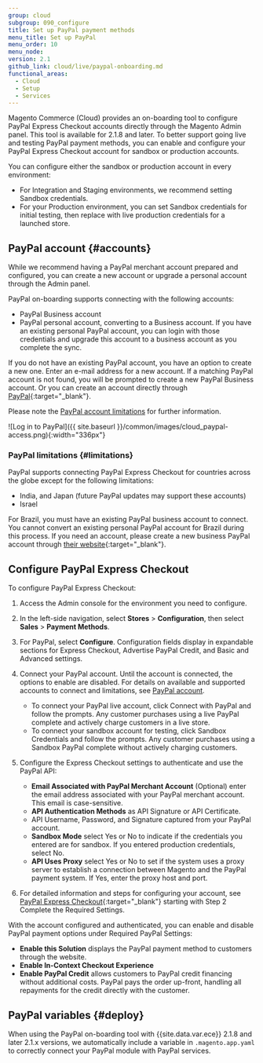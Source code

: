 ```yaml
---
group: cloud
subgroup: 090_configure
title: Set up PayPal payment methods
menu_title: Set up PayPal
menu_order: 10
menu_node:
version: 2.1
github_link: cloud/live/paypal-onboarding.md
functional_areas:
  - Cloud
  - Setup
  - Services
---
```


Magento Commerce (Cloud) provides an on-boarding tool to configure PayPal Express Checkout accounts directly through the Magento Admin panel. This tool is available for 2.1.8 and later. To better support going live and testing PayPal payment methods, you can enable and configure your PayPal Express Checkout account for sandbox or production accounts.

You can configure either the sandbox or production account in every environment:

* For Integration and Staging environments, we recommend setting Sandbox credentials.
* For your Production environment, you can set Sandbox credentials for initial testing, then replace with live production credentials for a launched store.

## PayPal account {#accounts}

While we recommend having a PayPal merchant account prepared and configured, you can create a new account or upgrade a personal account through the Admin panel.

PayPal on-boarding supports connecting with the following accounts:

* PayPal Business account
* PayPal personal account, converting to a Business account. If you have an existing personal PayPal account, you can login with those credentials and upgrade this account to a business account as you complete the sync.

If you do not have an existing PayPal account, you have an option to create a new one. Enter an e-mail address for a new account. If a matching PayPal account is not found, you will be prompted to create a new PayPal Business account. Or you can create an account directly through [PayPal](https://www.paypal.com/us/webapps/mpp/account-selection){:target="_blank"}.

Please note the [PayPal account limitations](#limitations) for further information.

![Log in to PayPal]({{ site.baseurl }}/common/images/cloud_paypal-access.png){:width="336px"}

### PayPal limitations {#limitations}

PayPal supports connecting PayPal Express Checkout for countries across the globe except for the following limitations:

* India, and Japan (future PayPal updates may support these accounts)
* Israel

For Brazil, you must have an existing PayPal business account to connect. You cannot convert an existing personal PayPal account for Brazil during this process. If you need an account, please create a new business PayPal account through [their website](https://www.paypal.com/us/webapps/mpp/account-selection){:target="_blank"}.

## Configure PayPal Express Checkout

To configure PayPal Express Checkout:

1. Access the Admin console for the environment you need to configure.
2. In the left-side navigation, select __Stores__ > __Configuration__, then select __Sales__ > __Payment Methods__.
3. For PayPal, select __Configure__. Configuration fields display in expandable sections for Express Checkout, Advertise PayPal Credit, and Basic and Advanced settings.
4. Connect your PayPal account. Until the account is connected, the options to enable are disabled. For details on available and supported accounts to connect and limitations, see [PayPal account](#accounts).

    * To connect your PayPal live account, click Connect with PayPal and follow the prompts. Any customer purchases using a live PayPal complete and actively charge customers in a live store.
    * To connect your sandbox account for testing, click Sandbox Credentials and follow the prompts. Any customer purchases using a Sandbox PayPal complete without actively charging customers.

5. Configure the Express Checkout settings to authenticate and use the PayPal API:

    * __Email Associated with PayPal Merchant Account__ (Optional) enter the email address associated with your PayPal merchant account. This email is case-sensitive.
    * __API Authentication Methods__ as API Signature or API Certificate.
    * API Username, Password, and Signature captured from your PayPal account.
    * __Sandbox Mode__ select Yes or No to indicate if the credentials you entered are for sandbox. If you entered production credentials, select No.
    * __API Uses Proxy__ select Yes or No to set if the system uses a proxy server to establish a connection between Magento and the PayPal payment system. If Yes, enter the proxy host and port.
6. For detailed information and steps for configuring your account, see [PayPal Express Checkout](http://docs.magento.com/m2/ce/user_guide/payment/paypal-express-checkout.html){:target="_blank"} starting with Step 2 Complete the Required Settings.


With the account configured and authenticated, you can enable and disable PayPal payment options under Required PayPal Settings:

* __Enable this Solution__ displays the PayPal payment method to customers through the website.
* __Enable In-Context Checkout Experience__
* __Enable PayPal Credit__ allows customers to PayPal credit financing without additional costs. PayPal pays the order up-front, handling all repayments for the credit directly with the customer.

## PayPal variables {#deploy}

When using the PayPal on-boarding tool with {{site.data.var.ece}} 2.1.8 and later 2.1.x versions, we automatically include a variable in `.magento.app.yaml` to correctly connect your PayPal module with PayPal services.
